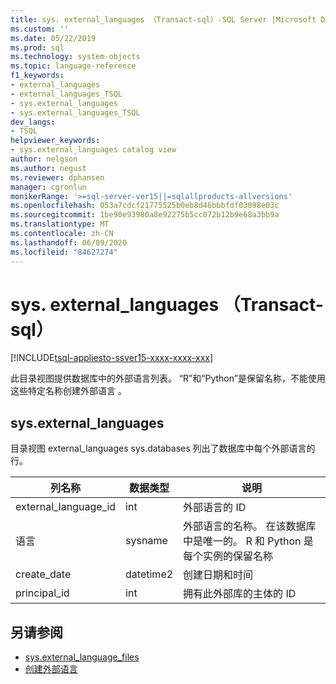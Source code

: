 ```yaml
---
title: sys. external_languages （Transact-sql）-SQL Server |Microsoft Docs
ms.custom: ''
ms.date: 05/22/2019
ms.prod: sql
ms.technology: system-objects
ms.topic: language-reference
f1_keywords:
- external_languages
- external_languages_TSQL
- sys.external_languages
- sys.external_languages_TSQL
dev_langs:
- TSQL
helpviewer_keywords:
- sys.external_languages catalog view
author: nelgson
ms.author: negust
ms.reviewer: dphansen
manager: cgronlun
monikerRange: '>=sql-server-ver15||=sqlallproducts-allversions'
ms.openlocfilehash: 053a7cdcf21775525b0eb8d46bbbfdf03098e03c
ms.sourcegitcommit: 1be90e93980a8e92275b5cc072b12b9e68a3bb9a
ms.translationtype: MT
ms.contentlocale: zh-CN
ms.lasthandoff: 06/09/2020
ms.locfileid: "84627274"
---
```

# <a name="sysexternal_languages-transact-sql"></a>sys. external_languages （Transact-sql）
[!INCLUDE[tsql-appliesto-ssver15-xxxx-xxxx-xxx](../../includes/tsql-appliesto-ssver15-xxxx-xxxx-xxx.md)]

此目录视图提供数据库中的外部语言列表。 “R”和“Python”是保留名称，不能使用这些特定名称创建外部语言   。

## <a name="sysexternal_languages"></a>sys.external_languages

目录视图 external_languages sys.databases 列出了数据库中每个外部语言的行。

|列名称 |数据类型 | 说明|
|------|------|------|
|external_language_id |int | 外部语言的 ID|
|语言 |sysname |外部语言的名称。 在该数据库中是唯一的。 R 和 Python 是每个实例的保留名称|
|create_date |datetime2 |创建日期和时间|
|principal_id |int |拥有此外部库的主体的 ID|

## <a name="see-also"></a>另请参阅  

+ [sys.external_language_files](sys-external-language-files-transact-sql.md)  
+ [创建外部语言](../../t-sql/statements/create-external-language-transact-sql.md) 
